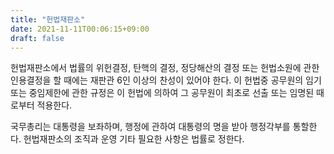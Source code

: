 ```yaml
---
title: "헌법재판소"
date: 2021-11-11T00:06:15+09:00
draft: false
---
```


헌법재판소에서 법률의 위헌결정, 탄핵의 결정, 정당해산의 결정 또는 헌법소원에 관한 인용결정을 할 때에는 재판관 6인 이상의 찬성이 있어야 한다. 이 헌법중 공무원의 임기 또는 중임제한에 관한 규정은 이 헌법에 의하여 그 공무원이 최초로 선출 또는 임명된 때로부터 적용한다.

국무총리는 대통령을 보좌하며, 행정에 관하여 대통령의 명을 받아 행정각부를 통할한다. 헌법재판소의 조직과 운영 기타 필요한 사항은 법률로 정한다.
